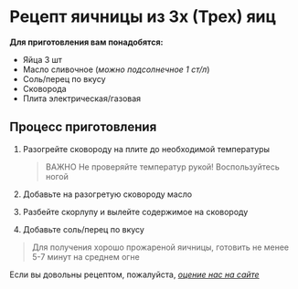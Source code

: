 # Рецепт яичницы из 3х (Трех) яиц

**Для приготовления вам понадобятся:**

- Яйца 3 шт
- Масло сливочное (*можно подсолнечное 1 ст/л*)
- Соль/перец по вкусу
- Сковорода
- Плита электрическая/газовая

## Процесс приготовления

1. Разогрейте сковороду на плите до необходимой температуры 

    > ВАЖНО Не проверяйте температур рукой! Воспользуйтесь ногой

2. Добавьте на разогретую сковороду масло
3. Разбейте скорлупу и вылейте содержимое на сковороду
4. Добавьте соль/перец по вкусу

>Для получения хорошо прожареной яичницы, готовить не менее 5-7 минут на среднем огне

Если вы довольны рецептом, пожалуйста, [ *оцение нас на сайте*][def]

[def]: https://supereggs.ru "СуперЯичница"
